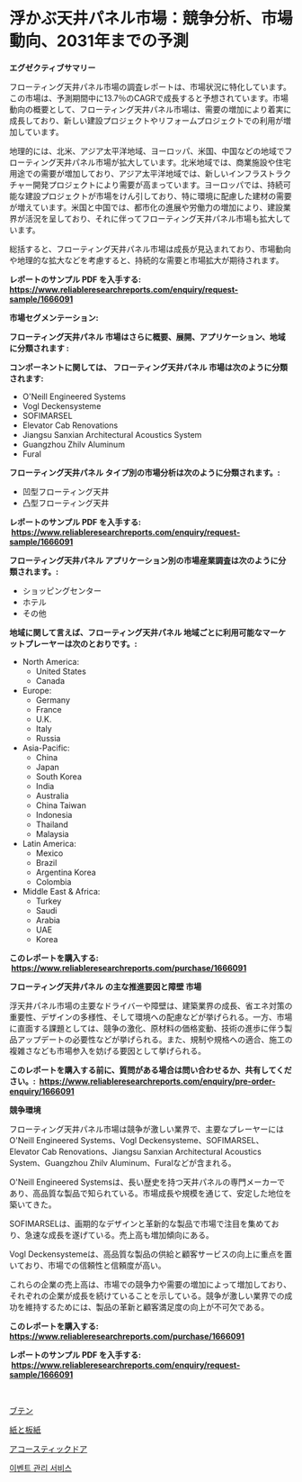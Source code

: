 <p><h1>浮かぶ天井パネル市場：競争分析、市場動向、2031年までの予測</h1></p><p><strong>エグゼクティブサマリー</strong></p>
<p><p>フローティング天井パネル市場の調査レポートは、市場状況に特化しています。この市場は、予測期間中に13.7％のCAGRで成長すると予想されています。市場動向の概要として、フローティング天井パネル市場は、需要の増加により着実に成長しており、新しい建設プロジェクトやリフォームプロジェクトでの利用が増加しています。</p><p>地理的には、北米、アジア太平洋地域、ヨーロッパ、米国、中国などの地域でフローティング天井パネル市場が拡大しています。北米地域では、商業施設や住宅用途での需要が増加しており、アジア太平洋地域では、新しいインフラストラクチャー開発プロジェクトにより需要が高まっています。ヨーロッパでは、持続可能な建設プロジェクトが市場をけん引しており、特に環境に配慮した建材の需要が増えています。米国と中国では、都市化の進展や労働力の増加により、建設業界が活況を呈しており、それに伴ってフローティング天井パネル市場も拡大しています。</p><p>総括すると、フローティング天井パネル市場は成長が見込まれており、市場動向や地理的な拡大などを考慮すると、持続的な需要と市場拡大が期待されます。</p></p>
<p><strong>レポートのサンプル PDF を入手する: <a href="https://www.reliableresearchreports.com/enquiry/request-sample/1666091">https://www.reliableresearchreports.com/enquiry/request-sample/1666091</a></strong></p>
<p><strong>市場セグメンテーション:</strong></p>
<p><strong> フローティング天井パネル 市場はさらに概要、展開、アプリケーション、地域に分類されます :</strong></p>
<p><strong>コンポーネントに関しては、 フローティング天井パネル 市場は次のように分類されます: &nbsp;</strong></p>
<p><ul><li>O'Neill Engineered Systems</li><li>Vogl Deckensysteme</li><li>SOFIMARSEL</li><li>Elevator Cab Renovations</li><li>Jiangsu Sanxian Architectural Acoustics System</li><li>Guangzhou Zhilv Aluminum</li><li>Fural</li></ul></p>
<p><strong> フローティング天井パネル タイプ別の市場分析は次のように分類されます。:</strong></p>
<p><ul><li>凹型フローティング天井</li><li>凸型フローティング天井</li></ul></p>
<p><strong>レポートのサンプル PDF を入手する: &nbsp;<a href="https://www.reliableresearchreports.com/enquiry/request-sample/1666091">https://www.reliableresearchreports.com/enquiry/request-sample/1666091</a></strong></p>
<p><strong> フローティング天井パネル アプリケーション別の市場産業調査は次のように分類されます。:</strong></p>
<p><ul><li>ショッピングセンター</li><li>ホテル</li><li>その他</li></ul></p>
<p><strong>地域に関して言えば、フローティング天井パネル 地域ごとに利用可能なマーケットプレーヤーは次のとおりです。:</strong></p>
<p><ul>
    <li>
        North America:
        <ul>
            <li>United States</li>
            <li>Canada</li>
        </ul>
    </li>
    <li>
        Europe:
        <ul>
            <li>Germany</li>
            <li>France</li>
            <li>U.K.</li>
            <li>Italy</li>
            <li>Russia</li>
        </ul>
    </li>
    <li>
        Asia-Pacific:
        <ul>
            <li>China</li>
            <li>Japan</li>
            <li>South Korea</li>
            <li>India</li>
            <li>Australia</li>
            <li>China Taiwan</li>
            <li>Indonesia</li>
            <li>Thailand</li>
            <li>Malaysia</li>
        </ul>
    </li>
    <li>
        Latin America:
        <ul>
            <li>Mexico</li>
            <li>Brazil</li>
            <li>Argentina Korea</li>
            <li>Colombia</li>
        </ul>
    </li>
    <li>
        Middle East & Africa:
        <ul>
            <li>Turkey</li>
            <li>Saudi</li>
            <li>Arabia</li>
            <li>UAE</li>
            <li>Korea</li>
        </ul>
    </li>
    </ul></p>
<p><strong>このレポートを購入する: &nbsp;<a href="https://www.reliableresearchreports.com/purchase/1666091">https://www.reliableresearchreports.com/purchase/1666091</a></strong></p>
<p><strong>フローティング天井パネル の主な推進要因と障壁 市場</strong></p>
<p><p>浮天井パネル市場の主要なドライバーや障壁は、建築業界の成長、省エネ対策の重要性、デザインの多様性、そして環境への配慮などが挙げられる。一方、市場に直面する課題としては、競争の激化、原材料の価格変動、技術の進歩に伴う製品アップデートの必要性などが挙げられる。また、規制や規格への適合、施工の複雑さなども市場参入を妨げる要因として挙げられる。</p></p>
<p><strong>このレポートを購入する前に、質問がある場合は問い合わせるか、共有してください。:&nbsp; <a href="https://www.reliableresearchreports.com/enquiry/pre-order-enquiry/1666091">https://www.reliableresearchreports.com/enquiry/pre-order-enquiry/1666091</a></strong></p>
<p><strong>競争環境</strong></p>
<p><p>フローティング天井パネル市場は競争が激しい業界で、主要なプレーヤーにはO'Neill Engineered Systems、Vogl Deckensysteme、SOFIMARSEL、Elevator Cab Renovations、Jiangsu Sanxian Architectural Acoustics System、Guangzhou Zhilv Aluminum、Furalなどが含まれる。</p><p>O'Neill Engineered Systemsは、長い歴史を持つ天井パネルの専門メーカーであり、高品質な製品で知られている。市場成長や規模を通じて、安定した地位を築いてきた。</p><p>SOFIMARSELは、画期的なデザインと革新的な製品で市場で注目を集めており、急速な成長を遂げている。売上高も増加傾向にある。</p><p>Vogl Deckensystemeは、高品質な製品の供給と顧客サービスの向上に重点を置いており、市場での信頼性と信頼度が高い。</p><p>これらの企業の売上高は、市場での競争力や需要の増加によって増加しており、それぞれの企業が成長を続けていることを示している。競争が激しい業界での成功を維持するためには、製品の革新と顧客満足度の向上が不可欠である。</p></p>
<p><strong>このレポートを購入する: &nbsp; <a href="https://www.reliableresearchreports.com/purchase/1666091">https://www.reliableresearchreports.com/purchase/1666091</a></strong></p>
<p><strong>レポートのサンプル PDF を入手する: &nbsp;<a href="https://www.reliableresearchreports.com/enquiry/request-sample/1666091">https://www.reliableresearchreports.com/enquiry/request-sample/1666091</a></strong><strong></strong></p>
<p>&nbsp;</p>
<p><p><a href="https://medium.com/@kyaorris56456/%E3%83%96%E3%83%86%E3%83%B3%E5%B8%82%E5%A0%B4%E3%81%AE%E3%83%A1%E3%83%88%E3%83%AA%E3%82%AF%E3%82%B9%E3%81%AE%E3%83%87%E3%82%B3%E3%83%BC%E3%83%87%E3%82%A3%E3%83%B3%E3%82%B0-%E5%B8%82%E5%A0%B4%E3%82%B7%E3%82%A7%E3%82%A2-%E3%83%88%E3%83%AC%E3%83%B3%E3%83%89-%E6%88%90%E9%95%B7%E3%83%91%E3%82%BF%E3%83%BC%E3%83%B3-b2ba973ed4a4">ブテン</a></p><p><a href="https://medium.com/@elmoray21/%E8%AB%96%E6%96%87%E3%81%A8%E8%A3%BD%E7%B4%99%E5%B8%82%E5%A0%B4%E3%81%AE%E5%88%86%E6%9E%90-%E3%82%B0%E3%83%AD%E3%83%BC%E3%83%90%E3%83%AB%E7%94%A3%E6%A5%AD%E3%81%AE%E5%B1%95%E6%9C%9B%E3%81%A8%E4%BA%88%E6%B8%AC-2024%E5%B9%B4%E3%81%8B%E3%82%892031%E5%B9%B4%E3%81%BE%E3%81%A7-d23384683814">紙と板紙</a></p><p><a href="https://github.com/Sophiaard2003/Market-Research-Report-List-1/blob/main/894471015115.md">アコースティックドア</a></p><p><a href="https://medium.com/@danieldobroiu20221/%EC%9D%B4%EB%B2%A4%ED%8A%B8-%EA%B4%80%EB%A6%AC-%EC%84%9C%EB%B9%84%EC%8A%A4-%EC%8B%9C%EC%9E%A5-%EA%B2%BD%EC%9F%81-%EB%B6%84%EC%84%9D-%EC%8B%9C%EC%9E%A5-%EB%8F%99%ED%96%A5-%EB%B0%8F-2031%EB%85%84%EA%B9%8C%EC%A7%80%EC%9D%98-%EC%98%88%EC%B8%A1-b22366f33583">이벤트 관리 서비스</a></p></p>
